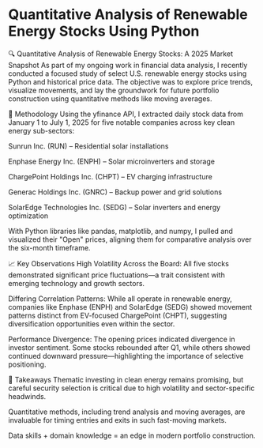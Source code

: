 # Quantitative Analysis of Renewable Energy Stocks Using Python

🔍 Quantitative Analysis of Renewable Energy Stocks: A 2025 Market Snapshot
As part of my ongoing work in financial data analysis, I recently conducted a focused study of select U.S. renewable energy stocks using Python and historical price data. The objective was to explore price trends, visualize movements, and lay the groundwork for future portfolio construction using quantitative methods like moving averages.

🧪 Methodology
Using the yfinance API, I extracted daily stock data from January 1 to July 1, 2025 for five notable companies across key clean energy sub-sectors:

Sunrun Inc. (RUN) – Residential solar installations

Enphase Energy Inc. (ENPH) – Solar microinverters and storage

ChargePoint Holdings Inc. (CHPT) – EV charging infrastructure

Generac Holdings Inc. (GNRC) – Backup power and grid solutions

SolarEdge Technologies Inc. (SEDG) – Solar inverters and energy optimization

With Python libraries like pandas, matplotlib, and numpy, I pulled and visualized their "Open" prices, aligning them for comparative analysis over the six-month timeframe.

📈 Key Observations
High Volatility Across the Board: All five stocks demonstrated significant price fluctuations—a trait consistent with emerging technology and growth sectors.

Differing Correlation Patterns: While all operate in renewable energy, companies like Enphase (ENPH) and SolarEdge (SEDG) showed movement patterns distinct from EV-focused ChargePoint (CHPT), suggesting diversification opportunities even within the sector.

Performance Divergence: The opening prices indicated divergence in investor sentiment. Some stocks rebounded after Q1, while others showed continued downward pressure—highlighting the importance of selective positioning.

🧠 Takeaways
Thematic investing in clean energy remains promising, but careful security selection is critical due to high volatility and sector-specific headwinds.

Quantitative methods, including trend analysis and moving averages, are invaluable for timing entries and exits in such fast-moving markets.

Data skills + domain knowledge = an edge in modern portfolio construction.
